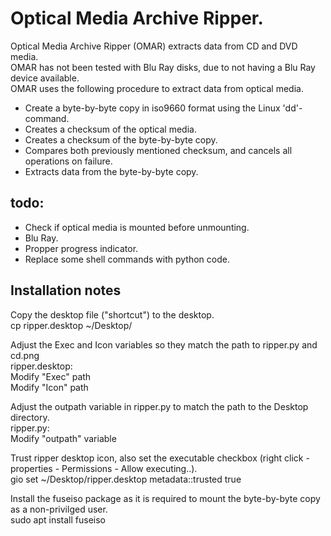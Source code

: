 # Optical Media Archive Ripper.
Optical Media Archive Ripper (OMAR) extracts data from CD and DVD media.  
OMAR has not been tested with Blu Ray disks, due to not having a Blu Ray device available.  
OMAR uses the following procedure to extract data from optical media.
- Create a byte-by-byte copy in iso9660 format using the Linux 'dd'-command.
- Creates a checksum of the optical media.
- Creates a checksum of the byte-by-byte copy.
- Compares both previously mentioned checksum, and cancels all operations on failure.
- Extracts data from the byte-by-byte copy.

## todo:
- Check if optical media is mounted before unmounting.  
- Blu Ray.  
- Propper progress indicator.  
- Replace some shell commands with python code.  

## Installation notes  
Copy the desktop file ("shortcut") to the desktop.  
cp ripper.desktop ~/Desktop/  

Adjust the Exec and Icon variables so they match the path to ripper.py and cd.png  
ripper.desktop:  
Modify "Exec" path  
Modify "Icon" path  


Adjust the outpath variable in ripper.py to match the path to the Desktop directory.  
ripper.py:  
Modify "outpath" variable

Trust ripper desktop icon, also set the executable checkbox (right click - properties - Permissions - Allow executing..).  
gio set ~/Desktop/ripper.desktop metadata::trusted true  

Install the fuseiso package as it is required to mount the byte-by-byte copy as a non-privilged user.  
sudo apt install fuseiso  
